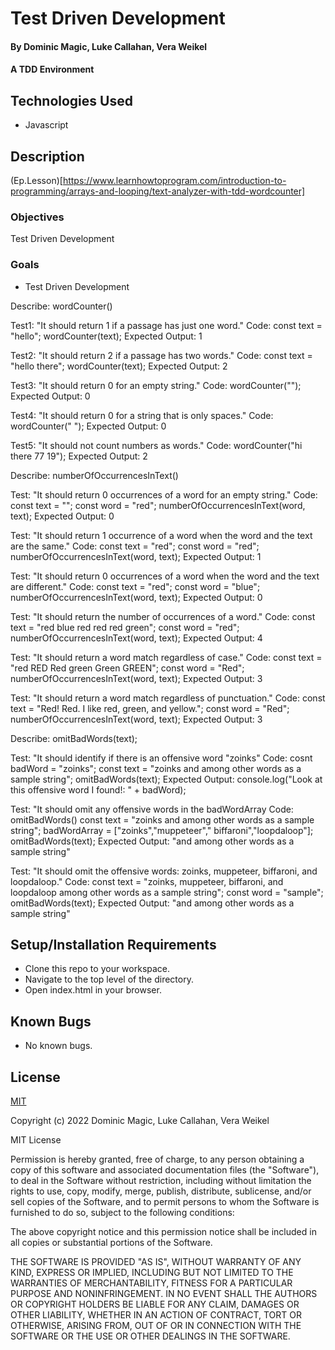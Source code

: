 # Test Driven Development

#### By Dominic Magic, Luke Callahan, Vera Weikel

#### A TDD Environment


## Technologies Used

* Javascript

## Description
(Ep.Lesson)[https://www.learnhowtoprogram.com/introduction-to-programming/arrays-and-looping/text-analyzer-with-tdd-wordcounter]

### Objectives 

Test Driven Development


### Goals
* Test Driven Development

Describe: wordCounter()

Test1: "It should return 1 if a passage has just one word."
Code:
const text = "hello";
wordCounter(text);
Expected Output: 1

Test2: "It should return 2 if a passage has two words."
Code:
const text = "hello there";
wordCounter(text);
Expected Output: 2

Test3: "It should return 0 for an empty string."
Code: wordCounter("");
Expected Output: 0

Test4: "It should return 0 for a string that is only spaces."
Code: wordCounter("            ");
Expected Output: 0

Test5: "It should not count numbers as words."
Code: wordCounter("hi there 77 19");
Expected Output: 2

Describe: numberOfOccurrencesInText()

Test: "It should return 0 occurrences of a word for an empty string."
Code:
const text = "";
const word = "red";
numberOfOccurrencesInText(word, text);
Expected Output: 0

Test: "It should return 1 occurrence of a word when the word and the text are the same."
Code:
const text = "red";
const word = "red";
numberOfOccurrencesInText(word, text);
Expected Output: 1

Test: "It should return 0 occurrences of a word when the word and the text are different."
Code:
const text = "red";
const word = "blue";
numberOfOccurrencesInText(word, text);
Expected Output: 0

Test: "It should return the number of occurrences of a word."
Code:
const text = "red blue red red red green";
const word = "red";
numberOfOccurrencesInText(word, text);
Expected Output: 4

Test: "It should return a word match regardless of case."
Code:
const text = "red RED Red green Green GREEN";
const word = "Red";
numberOfOccurrencesInText(word, text);
Expected Output: 3

Test: "It should return a word match regardless of punctuation."
Code:
const text = "Red! Red. I like red, green, and yellow.";
const word = "Red";
numberOfOccurrencesInText(word, text);
Expected Output: 3

Describe: omitBadWords(text);

Test: "It should identify if there is an offensive word "zoinks"
Code:
cosnt badWord = "zoinks";
const text = "zoinks and among other words as a sample string";
omitBadWords(text);
Expected Output: console.log("Look at this offensive word I found!: " + badWord);


Test: "It should omit any offensive words in the badWordArray
Code: omitBadWords()
const text = "zoinks and among other words as a sample string";
badWordArray =  ["zoinks","muppeteer"," biffaroni","loopdaloop"];
omitBadWords(text);
Expected Output: "and among other words as a sample string"


Test: "It should omit the offensive words: zoinks, muppeteer, biffaroni, and loopdaloop."
Code:
const text = "zoinks, muppeteer, biffaroni, and loopdaloop among other words as a sample string";
const word = "sample";
omitBadWords(text);
Expected Output: "and among other words as a sample string"

## Setup/Installation Requirements

* Clone this repo to your workspace.
* Navigate to the top level of the directory.
* Open index.html in your browser.

## Known Bugs

* No known bugs.

## License

[MIT](https://choosealicense.com/licenses/mit/)

Copyright (c) 2022  Dominic Magic, Luke Callahan, Vera Weikel

MIT License

Permission is hereby granted, free of charge, to any person obtaining a copy
of this software and associated documentation files (the "Software"), to deal
in the Software without restriction, including without limitation the rights
to use, copy, modify, merge, publish, distribute, sublicense, and/or sell
copies of the Software, and to permit persons to whom the Software is
furnished to do so, subject to the following conditions:

The above copyright notice and this permission notice shall be included in all
copies or substantial portions of the Software.

THE SOFTWARE IS PROVIDED "AS IS", WITHOUT WARRANTY OF ANY KIND, EXPRESS OR
IMPLIED, INCLUDING BUT NOT LIMITED TO THE WARRANTIES OF MERCHANTABILITY,
FITNESS FOR A PARTICULAR PURPOSE AND NONINFRINGEMENT. IN NO EVENT SHALL THE
AUTHORS OR COPYRIGHT HOLDERS BE LIABLE FOR ANY CLAIM, DAMAGES OR OTHER
LIABILITY, WHETHER IN AN ACTION OF CONTRACT, TORT OR OTHERWISE, ARISING FROM,
OUT OF OR IN CONNECTION WITH THE SOFTWARE OR THE USE OR OTHER DEALINGS IN THE
SOFTWARE.